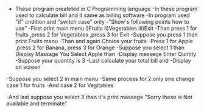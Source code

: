 - These program createted in C Programming  language 
-In these program used to calculate bill and it same as biiling software 
-In program used "if" cndition and "switch case" only
-"Show's following points how to use" 
-First print main menu
i)Fruits
ii)Vegetables
iii)Exit
-Than press 1 for fruits ,press 2 for Vegetables ,press 3 for Exit
-Suppose you press 1 than print Fruits manu
-Than and again Choice your fruits 
-Press 1 for Apple ,press 2 for Banana, press 3 for Orange
-Suppose you select 1 than Display Massage You Select Apple than 
-Display messege Enter Quntity
-Suppose your quantity is 3
-Last calculate your total bill and 
-Display on screen 

-Suppose you select 2 in main manu 
-Same process for 2 only one change case 1 for fruits 
-And case 2 for Vegitables

-And last suppose you select 3 than it's print massege  "Sorry these is Not available and terminate"

